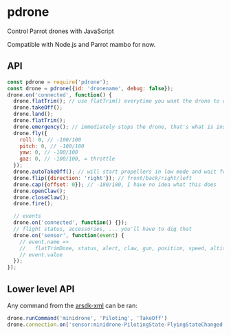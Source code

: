# pdrone

Control Parrot drones with JavaScript

Compatible with Node.js and Parrot mambo for now.

## API

```js
const pdrone = require('pdrone');
const drone = pdrone({id: 'dronename', debug: false});
drone.on('connected', function() {
  drone.flatTrim(); // use flatTrim() everytime you want the drone to calm down
  drone.takeOff();
  drone.land();  
  drone.flatTrim();
  drone.emergency(); // immediately stops the drone, that's what is inside stop.js
  drone.fly({
    roll: 0, // -100/100
    pitch: 0, // -100/100
    yaw: 0, // -100/100
    gaz: 0, // -100/100, = throttle
  });
  drone.autoTakeOff(); // will start propellers in low mode and wait for you to throw it in the air (gently)
  drone.flip({direction: 'right'}); // front/back/right/left
  drone.cap({offset: 0}); // -180/180, I have no idea what this does
  drone.openClaw();
  drone.closeClaw();
  drone.fire();

  // events
  drone.on('connected', function() {});
  // flight status, accessories, ... you'll have to dig that
  drone.on('sensor', function(event) {
    // event.name =>
    //   flatTrimDone, status, alert, claw, gun, position, speed, altitude, quaternion
    // event.value
  });
});
```

## Lower level API

Any command from the [arsdk-xml](https://github.com/Parrot-Developers/arsdk-xml/blob/master/xml/minidrone.xml) can be ran:

```js
drone.runCommand('minidrone', 'Piloting', 'TakeOff')
drone.connection.on('sensor:minidrone-PilotingState-FlyingStateChanged', e => console.log(e))
```
